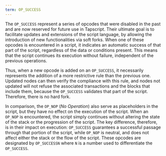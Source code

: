 ```yaml
---
term: OP_SUCCESS
---
```


The `OP_SUCCESS` represent a series of opcodes that were disabled in the past and are now reserved for future use in Tapscript. Their ultimate goal is to facilitate updates and extensions of the script language, by allowing the introduction of new functionalities via soft forks. When one of these opcodes is encountered in a script, it indicates an automatic success of that part of the script, regardless of the data or conditions present. This means that the script continues its execution without failure, independent of the previous operations.

Thus, when a new opcode is added on an `OP_SUCCESS`, it necessarily represents the addition of a more restrictive rule than the previous one. Updated nodes can then verify the compliance with this rule, and nodes not updated will not refuse the associated transactions and the blocks that include them, because the `OP_SUCCESS` validates that part of the script. Therefore, there is no hard fork.

In comparison, the `OP_NOP` (*No Operation*) also serve as placeholders in the script, but they have no effect on the execution of the script. When an `OP_NOP` is encountered, the script simply continues without altering the state of the stack or the progression of the script. The key difference, therefore, is in their impact on execution: `OP_SUCCESS` guarantees a successful passage through that portion of the script, while `OP_NOP` is neutral, and does not affect either the stack or the flow of the script. These opcodes are designated by `OP_SUCCESSN` where `N` is a number used to differentiate the `OP_SUCCESS`.